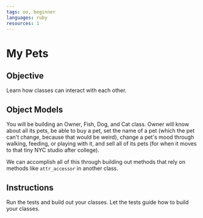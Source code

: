 ```yaml
---
tags: oo, beginner
languages: ruby
resources: 1
---
```


# My Pets

## Objective

Learn how classes can interact with each other.

## Object Models

You will be building an Owner, Fish, Dog, and Cat class. Owner will know about all its pets, be able to buy a pet, set the name of a pet (which the pet can't change, because that would be weird), change a pet's mood through walking, feeding, or playing with it, and sell all of its pets (for when it moves to that tiny NYC studio after college).

We can accomplish all of this through building out methods that rely on methods like `attr_accessor` in another class.

## Instructions

Run the tests and build out your classes. Let the tests guide how to build your classes.

